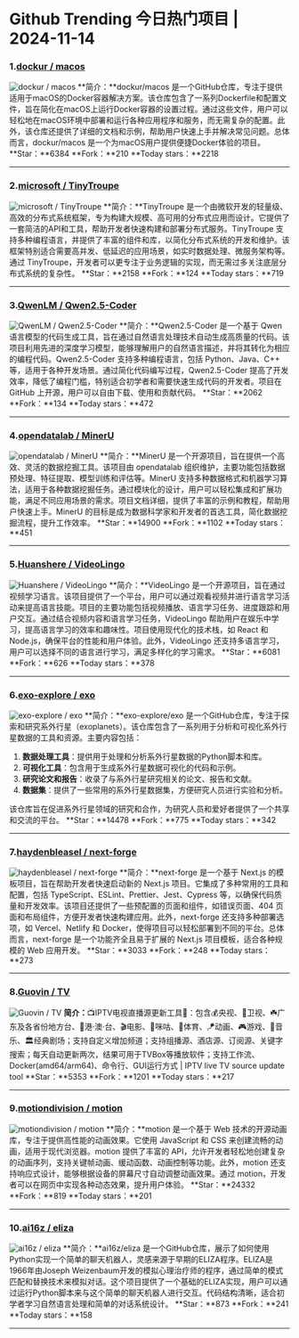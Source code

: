 # Github Trending 今日热门项目 | 2024-11-14
### 1.[dockur / macos](https://github.com/dockur/macos)

![dockur / macos](https://repository-images.githubusercontent.com/809475352/72a26461-ca4a-43c8-829b-eb6b5cafa3a4)
**简介：**dockur/macos 是一个GitHub仓库，专注于提供适用于macOS的Docker容器解决方案。该仓库包含了一系列Dockerfile和配置文件，旨在简化在macOS上运行Docker容器的设置过程。通过这些文件，用户可以轻松地在macOS环境中部署和运行各种应用程序和服务，而无需复杂的配置。此外，该仓库还提供了详细的文档和示例，帮助用户快速上手并解决常见问题。总体而言，dockur/macos 是一个为macOS用户提供便捷Docker体验的项目。
**Star：**6384
**Fork：**210
**Today stars：**2218

---

### 2.[microsoft / TinyTroupe](https://github.com/microsoft/TinyTroupe)

![microsoft / TinyTroupe](https://repository-images.githubusercontent.com/776985468/34e443c2-89a2-4fe2-8284-b5e1b8cd28e1)
**简介：**TinyTroupe 是一个由微软开发的轻量级、高效的分布式系统框架，专为构建大规模、高可用的分布式应用而设计。它提供了一套简洁的API和工具，帮助开发者快速构建和部署分布式服务。TinyTroupe 支持多种编程语言，并提供了丰富的组件和库，以简化分布式系统的开发和维护。该框架特别适合需要高并发、低延迟的应用场景，如实时数据处理、微服务架构等。通过 TinyTroupe，开发者可以更专注于业务逻辑的实现，而无需过多关注底层分布式系统的复杂性。
**Star：**2158
**Fork：**124
**Today stars：**719

---

### 3.[QwenLM / Qwen2.5-Coder](https://github.com/QwenLM/Qwen2.5-Coder)

![QwenLM / Qwen2.5-Coder](https://opengraph.githubassets.com/42e361ad30993fea4d346a6a0451cd91a1987ccb85d6ed6bc71ba51d9cff9537/QwenLM/Qwen2.5-Coder)
**简介：**Qwen2.5-Coder 是一个基于 Qwen 语言模型的代码生成工具，旨在通过自然语言处理技术自动生成高质量的代码。该项目利用先进的深度学习模型，能够理解用户的自然语言描述，并将其转化为相应的编程代码。Qwen2.5-Coder 支持多种编程语言，包括 Python、Java、C++ 等，适用于各种开发场景。通过简化代码编写过程，Qwen2.5-Coder 提高了开发效率，降低了编程门槛，特别适合初学者和需要快速生成代码的开发者。项目在 GitHub 上开源，用户可以自由下载、使用和贡献代码。
**Star：**2062
**Fork：**134
**Today stars：**472

---

### 4.[opendatalab / MinerU](https://github.com/opendatalab/MinerU)

![opendatalab / MinerU](https://opengraph.githubassets.com/9ba58491bbd2c2c65d7714efebef69a05b4c4c5dac04d7214f65bdf39079ae6a/opendatalab/MinerU)
**简介：**MinerU 是一个开源项目，旨在提供一个高效、灵活的数据挖掘工具。该项目由 opendatalab 组织维护，主要功能包括数据预处理、特征提取、模型训练和评估等。MinerU 支持多种数据格式和机器学习算法，适用于各种数据挖掘任务。通过模块化的设计，用户可以轻松集成和扩展功能，满足不同应用场景的需求。项目文档详细，提供了丰富的示例和教程，帮助用户快速上手。MinerU 的目标是成为数据科学家和开发者的首选工具，简化数据挖掘流程，提升工作效率。
**Star：**14900
**Fork：**1102
**Today stars：**451

---

### 5.[Huanshere / VideoLingo](https://github.com/Huanshere/VideoLingo)

![Huanshere / VideoLingo](https://opengraph.githubassets.com/5f890850c6eca729639cbf652b3294aebd6e71415148aae875fce7410d3d6471/Huanshere/VideoLingo)
**简介：**VideoLingo 是一个开源项目，旨在通过视频学习语言。该项目提供了一个平台，用户可以通过观看视频并进行语言学习活动来提高语言技能。项目的主要功能包括视频播放、语言学习任务、进度跟踪和用户交互。通过结合视频内容和语言学习任务，VideoLingo 帮助用户在娱乐中学习，提高语言学习的效率和趣味性。项目使用现代化的技术栈，如 React 和 Node.js，确保平台的性能和用户体验。此外，VideoLingo 还支持多语言学习，用户可以选择不同的语言进行学习，满足多样化的学习需求。
**Star：**6081
**Fork：**626
**Today stars：**378

---

### 6.[exo-explore / exo](https://github.com/exo-explore/exo)

![exo-explore / exo](https://opengraph.githubassets.com/3a60dc02e9f27b01b15ae2e4e1f382c15d5d7038bd4f8b135824e2bd29bf5be8/exo-explore/exo)
**简介：**exo-explore/exo 是一个GitHub仓库，专注于探索和研究系外行星（exoplanets）。该仓库包含了一系列用于分析和可视化系外行星数据的工具和资源。主要内容包括：

1. **数据处理工具**：提供用于处理和分析系外行星数据的Python脚本和库。
2. **可视化工具**：包含用于生成系外行星数据可视化的代码和示例。
3. **研究论文和报告**：收录了与系外行星研究相关的论文、报告和文献。
4. **数据集**：提供了一些常用的系外行星数据集，方便研究人员进行实验和分析。

该仓库旨在促进系外行星领域的研究和合作，为研究人员和爱好者提供了一个共享和交流的平台。
**Star：**14478
**Fork：**775
**Today stars：**342

---

### 7.[haydenbleasel / next-forge](https://github.com/haydenbleasel/next-forge)

![haydenbleasel / next-forge](https://repository-images.githubusercontent.com/584272649/d35ce933-0c9b-48b2-b389-d5b1485225ca)
**简介：**next-forge 是一个基于 Next.js 的模板项目，旨在帮助开发者快速启动新的 Next.js 项目。它集成了多种常用的工具和配置，包括 TypeScript、ESLint、Prettier、Jest、Cypress 等，以确保代码质量和开发效率。该项目还提供了一些预配置的页面和组件，如错误页面、404 页面和布局组件，方便开发者快速构建应用。此外，next-forge 还支持多种部署选项，如 Vercel、Netlify 和 Docker，使得项目可以轻松部署到不同的平台。总体而言，next-forge 是一个功能齐全且易于扩展的 Next.js 项目模板，适合各种规模的 Web 应用开发。
**Star：**3033
**Fork：**248
**Today stars：**273

---

### 8.[Guovin / TV](https://github.com/Guovin/TV)

![Guovin / TV](https://opengraph.githubassets.com/25a4204312ca8b332ccc9697eadcf1f04b94ce6e551a456ef8052b7d9be1121e/Guovin/TV)
**简介：**📺IPTV电视直播源更新工具🚀：包含💰央视、📡卫视、☘️广东及各省份地方台、🌊港·澳·台、🎬电影、🎥咪咕、🏀体育、🪁动画、🎮游戏、🎵音乐、🏛经典剧场；支持自定义增加频道；支持组播源、酒店源、订阅源、关键字搜索；每天自动更新两次，结果可用于TVBox等播放软件；支持工作流、Docker(amd64/arm64)、命令行、GUI运行方式 | IPTV live TV source update tool
**Star：**5353
**Fork：**1201
**Today stars：**217

---

### 9.[motiondivision / motion](https://github.com/motiondivision/motion)

![motiondivision / motion](https://repository-images.githubusercontent.com/157846876/c4ad7f52-d3ef-49fb-84bf-c81ffc9333d5)
**简介：**motion 是一个基于 Web 技术的开源动画库，专注于提供高性能的动画效果。它使用 JavaScript 和 CSS 来创建流畅的动画，适用于现代浏览器。motion 提供了丰富的 API，允许开发者轻松地创建复杂的动画序列，支持关键帧动画、缓动函数、动画控制等功能。此外，motion 还支持响应式设计，能够根据设备的屏幕尺寸自动调整动画效果。通过 motion，开发者可以在网页中实现各种动态效果，提升用户体验。
**Star：**24332
**Fork：**819
**Today stars：**201

---

### 10.[ai16z / eliza](https://github.com/ai16z/eliza)

![ai16z / eliza](https://opengraph.githubassets.com/991fbdb2374c5aba56d0a72acf976297c3f51ca2bafe2274c956eaea830d0043/ai16z/eliza)
**简介：**ai16z/eliza 是一个GitHub仓库，展示了如何使用Python实现一个简单的聊天机器人，灵感来源于早期的ELIZA程序。ELIZA是1966年由Joseph Weizenbaum开发的模拟心理治疗师的程序，通过简单的模式匹配和替换技术来模拟对话。这个项目提供了一个基础的ELIZA实现，用户可以通过运行Python脚本来与这个简单的聊天机器人进行交互。代码结构清晰，适合初学者学习自然语言处理和简单的对话系统设计。
**Star：**873
**Fork：**241
**Today stars：**158

---

